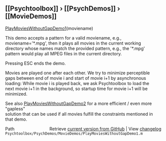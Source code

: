 ## [[Psychtoolbox]] &#8250; [[PsychDemos]] &#8250; [[MovieDemos]]

  
[PlayMoviesWithoutGapDemo1](PlayMoviesWithoutGapDemo1)(moviename)  
  
This demo accepts a pattern for a valid moviename, e.g.,  
moviename='\*.mpg', then it plays all movies in the current working  
directory whose names match the provided pattern, e.g., the '\*.mpg'  
pattern would play all MPEG files in the current directory.  
  
Pressing ESC ends the demo.  
  
Movies are played one after each other. We try to minimize perceptible  
gaps between end of movie i and start of movie i+1 by asynchronous  
loading: While movie i is played back, we ask Psychtoolbox to load the  
next movie i+1 in the background, so startup time for movie i+1 will be  
minimized.  
  
See also [PlayMoviesWithoutGapDemo2](PlayMoviesWithoutGapDemo2) for a more efficient / even more "gapless"  
solution that can be used if all movies fulfill the constraints mentioned in  
that demo.  




<div class="code_header" style="text-align:right;">
  <span style="float:left;">Path&nbsp;&nbsp;</span> <span class="counter">Retrieve <a href=
  "https://raw.github.com/Psychtoolbox-3/Psychtoolbox-3/beta/Psychtoolbox/PsychDemos/MovieDemos/PlayMoviesWithoutGapDemo1.m">current version from GitHub</a> | View <a href=
  "https://github.com/Psychtoolbox-3/Psychtoolbox-3/commits/beta/Psychtoolbox/PsychDemos/MovieDemos/PlayMoviesWithoutGapDemo1.m">changelog</a></span>
</div>
<div class="code">
  <code>Psychtoolbox/PsychDemos/MovieDemos/PlayMoviesWithoutGapDemo1.m</code>
</div>

